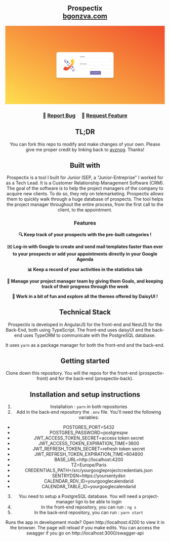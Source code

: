 <h2 align="center">
  Prospectix<br/>
  <a href="https://bgonzva.com/" target="_blank">bgonzva.com</a>
</h2>
<div align="center">
  <img alt="Home page" src="./assets/home-screen.png" />
</div>

<center>

<h3 align="center">
    🔹
    <a href="https://github.com/avznog/prospectix/issues">Report Bug</a> &nbsp; &nbsp;
    🔹
    <a href="https://github.com/avznog/prospectix/issues">Request Feature</a>
</h3>


## TL;DR

You can fork this repo to modify and make changes of your own. Please give me proper credit by linking back to [avznog](https://github.com/avznog/prospectix). Thanks!

## Built with
Prospectix is a tool I built for Junior ISEP, a "Junior-Entreprise" I worked for as a Tech Lead. It is a Customer Relationship Management Software (CRM). The goal of the software is to help the project managers of the company to acquire new clients. To do so, they rely on telemarketing. Prospectix allows them to quickly walk through a huge database of prospects. The tool helps the project manager throughout the entire process, from the first call to the client, to the appointment.

### Features
**🔍 Keep track of your prospects with the pre-built categories !**

**✉️ Log-in with Google to create and send mail templates faster than ever to your prospects or add your appointments directly in your Google Agenda**

**📊 Keep a record of your activities in the statistics tab**

**👥 Manage your project manager team by giving them Goals, and keeping track of their progress through the week**

**🌼 Work in a bit of fun and explore all the themes offered by DaisyUI !**

## Technical Stack
Prospectix is developed in AngularJS for the front-end and NestJS for the Back-End, both using TypeScript. The front-end uses daisyUI and the back-end uses TypeORM to communicate with the PostgreSQL database.

It uses `yarn` as a package manager for both the front-end and the back-end.

## Getting started

Clone down this repository. You will the repos for the front-end (prospectix-front) and for the back-end (prospectix-back). 

## Installation and setup instructions

1. Installation : `yarn` in both repositories
2. Add in the back-end repository the `.env` file. You'll need the following variables:
  - POSTGRES_PORT=5432
  - POSTGRES_PASSWORD=postgrespw
  - JWT_ACCESS_TOKEN_SECRET=access token secret
  - JWT_ACCESS_TOKEN_EXPIRATION_TIME=3600
  - JWT_REFRESH_TOKEN_SECRET=refresh token secret
  - JWT_REFRESH_TOKEN_EXPIRATION_TIME=604800
  - BASE_URL=http://localhost:4200
  - TZ=Europe/Paris
  - CREDENTIALS_PATH=/src/yourgoogleprojectcredentials.json
  - SENTRYDSN=https://yoursentydsn
  - CALENDAR_RDV_ID=yourgooglecalendarid
  - CALENDAR_TABLE_ID=yourgooglecalendarid

3. You need to setup a PostgreSQL database. You will need a project-manager lign to be able to login
4. In the front-end repository, you can run : `ng s`
5. In the back-end repository, you can run : `yarn start`

Runs the app in development mode?
Open http://localhost:4200 to view it in the browser. The page will reload if you make edits.
You can access the swagger if you go on http://localhost:3000/swagger-api
